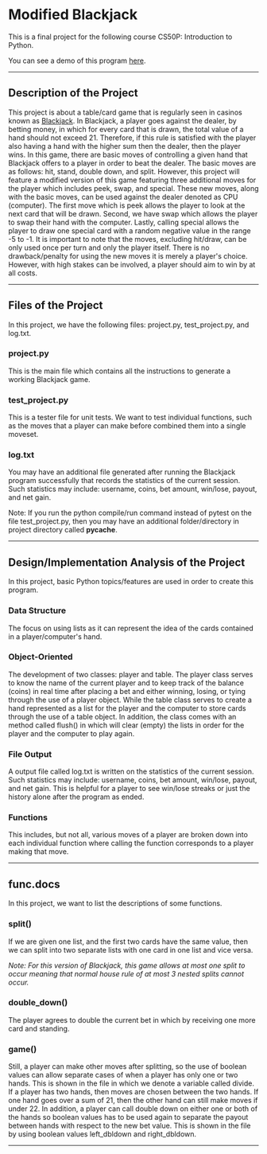 # Modified Blackjack

This is a final project for the following course CS50P: Introduction to Python.

You can see a demo of this program [here](https://youtu.be/Y_E3LRr4nGs?si=dayE0Z54b4fA-fs0).

***

## Description of the Project

This project is about a table/card game that is regularly seen in casinos known as [Blackjack](https://en.wikipedia.org/wiki/Blackjack). In Blackjack, a player goes against the dealer, by betting money, in which for every card that is drawn, the total value of a hand should not exceed 21. Therefore, if this rule is satisfied with the player also having a hand with the higher sum then the dealer, then the player wins. In this game, there are basic moves of controlling a given hand that Blackjack offers to a player in order to beat the dealer. The basic moves are as follows: hit, stand, double down, and split. However, this project will feature a modified version of this game featuring three additional moves for the player which includes peek, swap, and special. These new moves, along with the basic moves, can be used against the dealer denoted as CPU (computer). The first move which is peek allows the player to look at the next card that will be drawn. Second, we have swap which allows the player to swap their hand with the computer. Lastly, calling special allows the player to draw one special card with a random negative value in the range -5 to -1. It is important to note that the moves, excluding hit/draw, can be only used once per turn and only the player itself. There is no drawback/penalty for using the new moves it is merely a player's choice. However, with high stakes can be involved, a player should aim to win by at all costs.

***

## Files of the Project

In this project, we have the following files: project.py, test_project.py, and log.txt.


### project.py

This is the main file which contains all the instructions to generate a working Blackjack game.


### test_project.py

This is a tester file for unit tests. We want to test individual functions, such as the moves that a player can make before combined them into a single moveset.


### log.txt

You may have an additional file generated after running the Blackjack program successfully that records the statistics of the current session. Such statistics may include: username, coins, bet amount, win/lose, payout, and net gain.


Note: If you run the python compile/run command instead of pytest on the file test_project.py, then you may have an additional folder/directory in project directory called __pycache__.

***

## Design/Implementation Analysis of the Project

In this project, basic Python topics/features are used in order to create this program.


### Data Structure

The focus on using lists as it can represent the idea of the cards contained in a player/computer's hand.


### Object-Oriented

The development of two classes: player and table. The player class serves to know the name of the current player and to keep track of the balance (coins) in real time after placing a bet and either winning, losing, or tying through the use of a player object. While the table class serves to create a hand represented as a list for the player and the computer to store cards through the use of a table object. In addition, the class comes with an method called flush() in which will clear (empty) the lists in order for the player and the computer to play again.


### File Output

A output file called log.txt is written on the statistics of the current session. Such statistics may include: username, coins, bet amount, win/lose, payout, and net gain.
This is helpful for a player to see win/lose streaks or just the history alone after the program as ended.


### Functions

This includes, but not all, various moves of a player are broken down into each individual function where calling the function corresponds to a player making that move.

***

## func.docs

In this project, we want to list the descriptions of some functions.


### split()

If we are given one list, and the first two cards have the same value, then we can split into two separate lists with one card in one list and vice versa.

*Note: For this version of Blackjack, this game allows at most one split to occur meaning that normal house rule of at most 3 nested splits cannot occur.*


### double_down()

The player agrees to double the current bet in which by receiving one more card and standing.


### game()

Still, a player can make other moves after splitting, so the use of boolean values can allow separate cases of when a player has only one or two hands. This is shown in the file in which we denote a variable called divide. If a player has two hands, then moves are chosen between the two hands. If one hand goes over a sum of 21, then the other hand can still make moves if under 22. In addition, a player can call double down on either one or both of the hands so boolean values has to be used again to separate the payout between hands with respect to the new bet value. This is shown in the file by using boolean values left_dbldown and right_dbldown.

***
